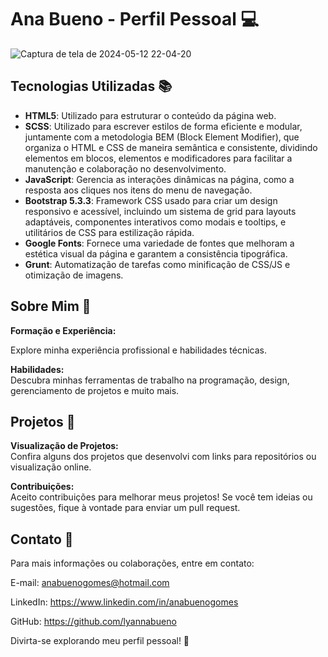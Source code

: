 # Ana Bueno - Perfil Pessoal 💻

![Captura de tela de 2024-05-12 22-04-20](https://github.com/lyannabueno/portfolio/assets/130186281/954df309-1690-419d-932c-ebe3e0392eab)

## Tecnologias Utilizadas 📚

- **HTML5**: Utilizado para estruturar o conteúdo da página web.
- **SCSS**: Utilizado para escrever estilos de forma eficiente e modular, juntamente com a metodologia BEM (Block Element Modifier), que organiza o HTML e CSS de maneira semântica e consistente, dividindo elementos em blocos, elementos e modificadores para facilitar a manutenção e colaboração no desenvolvimento.
- **JavaScript**: Gerencia as interações dinâmicas na página, como a resposta aos cliques nos itens do menu de navegação.
- **Bootstrap 5.3.3**: Framework CSS usado para criar um design responsivo e acessível, incluindo um sistema de grid para layouts adaptáveis, componentes interativos como modais e tooltips, e utilitários de CSS para estilização rápida.
- **Google Fonts**: Fornece uma variedade de fontes que melhoram a estética visual da página e garantem a consistência tipográfica.
- **Grunt**: Automatização de tarefas como minificação de CSS/JS e otimização de imagens.

## Sobre Mim 🌟

**Formação e Experiência:** 

Explore minha experiência profissional e habilidades técnicas.

**Habilidades:**  
Descubra minhas ferramentas de trabalho na programação, design, gerenciamento de projetos e muito mais.

## Projetos 💼

**Visualização de Projetos:**  
Confira alguns dos projetos que desenvolvi com links para repositórios ou visualização online.

**Contribuições:**  
Aceito contribuições para melhorar meus projetos! Se você tem ideias ou sugestões, fique à vontade para enviar um pull request.

## Contato 📩

Para mais informações ou colaborações, entre em contato:

E-mail: anabuenogomes@hotmail.com  

LinkedIn: https://www.linkedin.com/in/anabuenogomes

GitHub: https://github.com/lyannabueno

Divirta-se explorando meu perfil pessoal! 🚀
